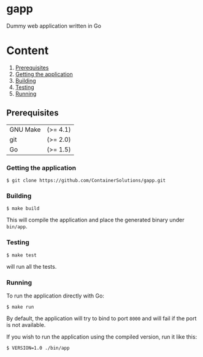 # gapp
Dummy web application written in Go

# Content

1. [Prerequisites](#prerequisites)
2. [Getting the application](#getting-the-application)
3. [Building](#building)
4. [Testing](#testing)
5. [Running](#running)

## Prerequisites
<table>
  <tbody>
    <tr>
      <td>GNU Make</td>
      <td>(>= 4.1)</td>
    </tr>
    <tr>
      <td>git</td>
      <td>(>= 2.0)</td>
    </tr>
    <tr>
      <td>Go</td>
      <td>(>= 1.5)</td>
    </tr>
  </tbody>
</table>

### Getting the application
```
$ git clone https://github.com/ContainerSolutions/gapp.git
```

### Building
```
$ make build
```
This will compile the application and place the generated binary under `bin/app`.

### Testing
```
$ make test
```
will run all the tests.

### Running
To run the application directly with Go:
```
$ make run
```

By default, the application will try to bind to port `8000` and will fail if the port
is not available.

If you wish to run the application using the compiled version, run it like this:

```
$ VERSION=1.0 ./bin/app
```
